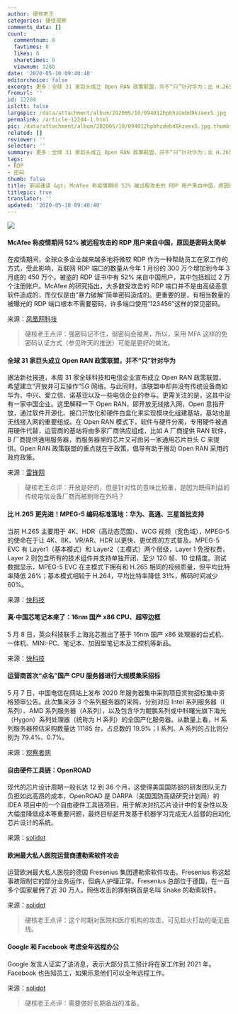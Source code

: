 ```yaml
---
author: 硬核老王
categories: 硬核观察
comments_data: []
count:
  commentnum: 0
  favtimes: 0
  likes: 0
  sharetimes: 0
  viewnum: 3288
date: '2020-05-10 09:40:40'
editorchoice: false
excerpt: 更多：全球 31 家巨头成立 Open RAN 政策联盟，并不“只”针对华为；比 H.265 更先进！MPEG-5 编码标准落地：华为、高通、三星首批支持
fromurl: ''
id: 12204
islctt: false
largepic: /data/attachment/album/202005/10/094012hpbhzdebd8kzeex5.jpg
permalink: /article-12204-1.html
pic: /data/attachment/album/202005/10/094012hpbhzdebd8kzeex5.jpg.thumb.jpg
related: []
reviewer: ''
selector: ''
summary: 更多：全球 31 家巨头成立 Open RAN 政策联盟，并不“只”针对华为；比 H.265 更先进！MPEG-5 编码标准落地：华为、高通、三星首批支持
tags:
- RDP
- 密码
thumb: false
title: 新闻速读 &gt; McAfee 称疫情期间 52% 被远程攻击的 RDP 用户来自中国，原因是密码太简单
titlepic: true
translator: ''
updated: '2020-05-10 09:40:40'
---
```


![](/data/attachment/album/202005/10/094012hpbhzdebd8kzeex5.jpg)


#### McAfee 称疫情期间 52% 被远程攻击的 RDP 用户来自中国，原因是密码太简单


在疫情期间，全球众多企业越来越多地将微软 RDP 作为一种帮助员工在家工作的方式，受此影响，互联网 RDP 端口的数量从今年 1 月份的 300 万个增加到今年 3 月底的 450 万个。被盗的 RDP 证书中有 52% 来自中国用户，其中包括超过 2 万个注册账户。McAfee 的研究指出，大多数受攻击的 RDP 端口并不是由高级恶意软件造成的，而仅仅是由“暴力破解”简单密码造成的。更重要的是，有相当数量的被曝光的 RDP 端口根本不需要密码，许多端口使用“123456”这样的常见密码。


来源：[凤凰网科技](https://www.cnbeta.com/articles/tech/976795.htm)



> 
> 硬核老王点评：强密码记不住，弱密码会被黑，所以，采用 MFA 这样的免密码认证方式（参见昨天的推送）可能是更好的做法。
> 
> 
> 


#### 全球 31 家巨头成立 Open RAN 政策联盟，并不“只”针对华为


据法新社报道，本周 31 家全球科技和电信企业宣布成立 Open RAN 政策联盟，希望建立“开放并可互操作”5G 网络。与此同时，该联盟中却并没有传统设备商如华为、中兴、爱立信、诺基亚以及一些电信企业的参与。更需关注的是，这其中没有一家中国企业。这里解释一下 Open RAN，即开放无线接入网，Open 意指开放，通过软件开源化、接口开放化和硬件白盒化来实现模块化组建基站，基站也是无线接入网的重要组成。在 Open RAN 模式下，软件与硬件分离，专用硬件被通用硬件代替，运营商的基站将由多家厂商供应组成，比如 A 厂商提供 RAN 软件，B 厂商提供通用服务器，而服务器里的芯片又可由另一家通用芯片巨头 C 来提供。Open RAN 政策联盟的重点就在于政策，倡导有助于推动 Open RAN 采用的政府政策。


来源：[雷锋网](https://www.cnbeta.com/articles/tech/976883.htm)



> 
> 硬核老王点评：开放是好的，但是针对性的意味比较重，是因为既得利益的传统电信设备厂商而被剔除在外吗？
> 
> 
> 


#### 比 H.265 更先进！MPEG-5 编码标准落地：华为、高通、三星首批支持


当前 H.265 主要用于 4K、HDR（高动态范围）、WCG 视频（宽色域），MPEG-5 的使命在于让 4K、8K、VR/AR、HDR 以更快、更优质的方式普及。MPEG-5 EVC 有 Layer1（基本模式）和 Layer2（主模式）两个层级，Layer 1 免授权费，Layer 2 则包含所有的技术组件并支持单独开闭，至少 120 帧、10 位精度。测试数据显示，MPEG-5 EVC 在主模式下拥有和 H.265 相同的视频质量，但平均比特率降低 26%；基本模式相较于 H.264，平均比特率降低 31%，解码时间减少 60%。


来源：[快科技](https://news.mydrivers.com/1/687/687984.htm?tdsourcetag=s_pctim_aiomsg)


#### 真·中国芯笔记本来了：16nm 国产 x86 CPU、超窄边框


5 月 8 日，英众科技联手上海兆芯推出了基于 16nm 国产 x86 处理器的台式机、一体机、MINI-PC、笔记本、加固型笔记本及工控机等新品。


来源：[快科技](https://www.cnbeta.com/articles/tech/976993.htm)


#### 运营商首次“点名”国产 CPU 服务器进行大规模集采招标


5 月 7 日，中国电信在网站上发布 2020 年服务器集中采购项目货物招标集中资格预审公告。此次集采涉 3 个系列服务器的采购，分别对应 Intel 系列服务器（I系列）、AMD 系列服务器（A系列），以及包含华为鲲鹏系列或中科曙光旗下海光（Hygon）系列处理器（统称为 H 系列）的全国产化服务器。从数量上看，H 系列服务器预估采购数量达 11185 台，占总数的 19.9%；I 系列、A 系列的占比则分别为 79.4%、0.7%。


来源：[观察者网](https://www.cnbeta.com/articles/tech/976935.htm)


#### 自由硬件工具链：OpenROAD


现代的芯片设计周期一般长达 12 到 36 个月，这使得美国国防部的研发团队无力负担如此高昂的成本，OpenROAD 是 DARPA（美国国防高级研究计划局）的 IDEA 项目中的一个自由硬件工具链项目，用于解决对抗芯片设计中的复杂性以及大幅度降低成本等重要问题，最终目标是开发基于机器学习完成无人监督的自动化芯片设计的系统。


来源：[solidot](https://www.solidot.org/story?sid=64303)


#### 欧洲最大私人医院运营商遭勒索软件攻击


运营欧洲最大私人医院的德国 Fresenius 集团遭勒索软件攻击。Fresenius 称这起事故限制它的部分业务运作，但病人护理正常。Fresenius 总部位于德国，在一百多个国家雇佣了近 30 万人。网络攻击的罪魁祸首是名叫 Snake 的勒索软件。


来源：[solidot](https://www.solidot.org/story?sid=64308)



> 
> 硬核老王点评：这个时期对医院和医疗机构的攻击，可见趁火打劫的毫无底线。
> 
> 
> 


#### Google 和 Facebook 考虑全年远程办公


Google 发言人证实了该消息，表示大部分员工预计将在家工作到 2021 年。Facebook 也告知员工，如果乐意他们可以全年远程工作。


来源：[solidot](https://www.solidot.org/story?sid=64312)



> 
> 硬核老王点评：需要做好长期备战的准备。
> 
> 
>